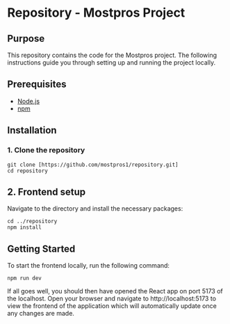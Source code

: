 # Repository - Mostpros Project

## Purpose

This repository contains the code for the Mostpros project. The following instructions guide you through setting up and running the project locally.

## Prerequisites

- [Node.js](https://nodejs.org/)
- [npm](https://www.npmjs.com/)

## Installation

### 1. Clone the repository

```
git clone [https://github.com/mostpros1/repository.git]
cd repository
```

## 2. Frontend setup

Navigate to the directory and install the necessary packages:

```
cd ../repository
npm install
```

## Getting Started

To start the frontend locally, run the following command:

```
npm run dev
```

If all goes well, you should then have opened the React app on port 5173 of the localhost. Open your browser and navigate to http://localhost:5173 to view the frontend of the application which will automatically update once any changes are made.
